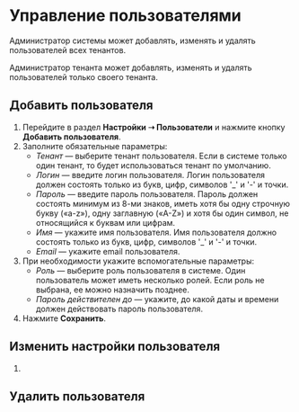 # Управление пользователями

Администратор системы может добавлять, изменять и удалять пользователей всех тенантов.

Администратор тенанта может добавлять, изменять и удалять пользователей только своего тенанта.


## Добавить пользователя

1. Перейдите в раздел **Настройки ➝ Пользователи** и нажмите кнопку **Добавить пользователя**.
2. Заполните обязательные параметры:
   * *Тенант* — выберите тенант пользователя. Если в системе только один тенант, то будет использоваться тенант по умолчанию.
   * *Логин* — введите логин пользователя. Логин пользователя должен состоять только из букв, цифр, символов '_' и '-' и точки.
   * *Пароль* — введите пароль пользователя. Пароль должен состоять минимум из 8-ми знаков, иметь хотя бы одну строчную букву («a-z»), одну заглавную («A-Z») и хотя бы один символ, не относящийся к буквам или цифрам.
   * *Имя* — укажите имя пользователя. Имя пользователя должно состоять только из букв, цифр, символов '_' и '-' и точки.
   * *Email* — укажите email пользователя.
3. При необходимости укажите вспомогательные параметры:
   * *Роль* — выберите роль пользователя в системе. Один пользователь может иметь несколько ролей. Если роль не выбрана, ее можно назначить позднее.
   * *Пароль действителен до* — укажите, до какой даты и времени должен действовать пароль пользователя.
4. Нажмите **Сохранить**.


## Изменить настройки пользователя

1. 



## Удалить пользователя
